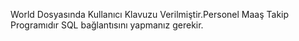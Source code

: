 World Dosyasında Kullanıcı Klavuzu Verilmiştir.Personel Maaş Takip Programıdır SQL bağlantısını yapmanız gerekir.

